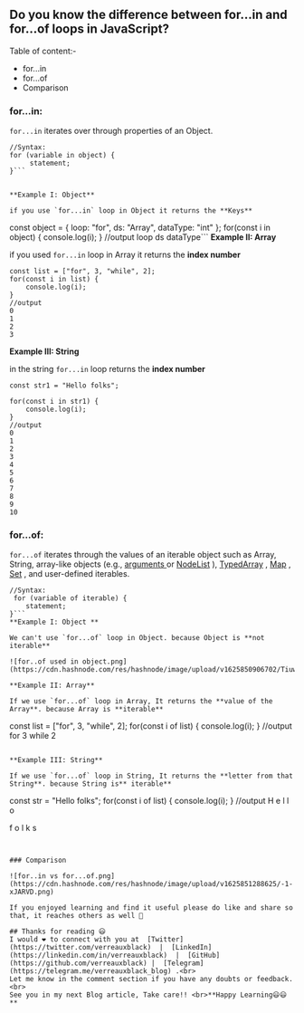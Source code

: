## Do you know the difference between for...in and for...of loops in JavaScript?

Table of content:-
-  for...in
- for...of
- Comparison

### for...in: 

`for...in` iterates over through properties of an Object. 

```
//Syntax:  
for (variable in object) {
     statement;
}```


**Example I: Object**

if you use `for...in` loop in Object it returns the **Keys** 

```
const object = {
    loop: "for",
    ds: "Array",
    dataType: "int"
};
for(const i in object) {
    console.log(i);
}
//output
loop
ds
dataType```
**Example II: Array**

if you used `for...in` loop in Array it returns the **index number**

```
const list = ["for", 3, "while", 2];
for(const i in list) {
    console.log(i);
}
//output
0
1
2
3
```

**Example III: String**

in the string `for...in` loop returns the **index number**

```
const str1 = "Hello folks";

for(const i in str1) {
    console.log(i);
}
//output
0
1
2
3
4
5
6
7
8
9
10
```
### for...of:
        
`for...of` iterates through the values of an iterable object such as Array, String, array-like objects (e.g.,  [arguments ](https://developer.mozilla.org/en-US/docs/Web/JavaScript/Reference/Functions/arguments) or  [NodeList](https://developer.mozilla.org/en-US/docs/Web/API/NodeList) ),  [TypedArray](https://developer.mozilla.org/en-US/docs/Web/JavaScript/Reference/Global_Objects/TypedArray) ,  [Map](https://developer.mozilla.org/en-US/docs/Web/JavaScript/Reference/Global_Objects/Map) ,  [Set](https://developer.mozilla.org/en-US/docs/Web/JavaScript/Reference/Global_Objects/Set) , and user-defined iterables.
```
//Syntax:
 for (variable of iterable) {
    statement;
}```
**Example I: Object **

We can't use `for...of` loop in Object. because Object is **not iterable**

![for..of used in object.png](https://cdn.hashnode.com/res/hashnode/image/upload/v1625850906702/TiuwavXRc.png)

**Example II: Array**

If we use `for...of` loop in Array, It returns the **value of the Array**. because Array is **iterable**

```
const list = ["for", 3, "while", 2];
for(const i of list) {
    console.log(i);
}
//output
for
3
while
2
```

**Example III: String**

If we use `for...of` loop in String, It returns the **letter from that String**. because String is** iterable**
```
const str = "Hello folks";
for(const i of list) {
    console.log(i);
}
//output
H
e
l
l
o

f
o
l
k
s
```


### Comparison

![for..in vs for...of.png](https://cdn.hashnode.com/res/hashnode/image/upload/v1625851288625/-1-xJARVD.png)

If you enjoyed learning and find it useful please do like and share so that, it reaches others as well 🤝

## Thanks for reading 😃
I would ❤ to connect with you at  [Twitter](https://twitter.com/verreauxblack)  |  [LinkedIn](https://linkedin.com/in/verreauxblack)  |  [GitHub](https://github.com/verreauxblack) |  [Telegram](https://telegram.me/verreauxblack_blog) .<br>
Let me know in the comment section if you have any doubts or feedback.<br>
See you in my next Blog article, Take care!! <br>**Happy Learning😃😃**
